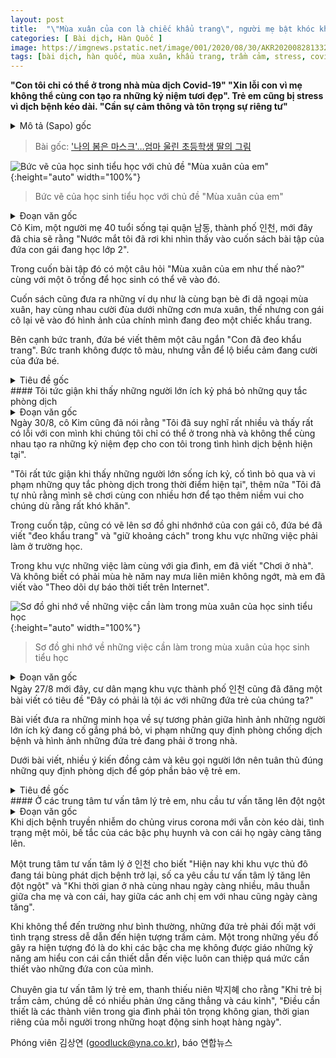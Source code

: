 ```yaml
---
layout: post
title:  "\"Mùa xuân của con là chiếc khẩu trang\", người mẹ bật khóc khi nhìn thấy bức tranh của con gái mình"
categories: [ Bài dịch, Hàn Quốc ]
image: https://imgnews.pstatic.net/image/001/2020/08/30/AKR20200828133200065_01_i_P4_20200830073106605.jpg
tags: [bài dịch, hàn quốc, mùa xuân, khẩu trang, trầm cảm, stress, covid-19]
---
```

**"Con tôi chỉ có thể ở trong nhà mùa dịch Covid-19" "Xin lỗi con vì mẹ không thể cùng con tạo ra những kỷ niệm tươi đẹp". Trẻ em cũng bị stress vì dịch bệnh kéo dài. "Cần sự cảm thông và tôn trọng sự riêng tư"**
<details>
  <summary>Mô tả (Sapo) gốc</summary>
  <p>"코로나19로 집에만 있어…좋은 추억 못 만들어줘 미안"</p>
  <p>감염병 장기화로 아이들도 스트레스…"존중과 자율 필요"</p>
</details>

> Bài gốc: ['나의 봄은 마스크'…엄마 울린 초등학생 딸의 그림](https://n.news.naver.com/article/001/0011846480)

![Bức vẽ của học sinh tiểu học với chủ đề "Mùa xuân của em"](https://imgnews.pstatic.net/image/001/2020/08/30/AKR20200828133200065_01_i_P4_20200830073106605.jpg){:height="auto" width="100%"}
> Bức vẽ của học sinh tiểu học với chủ đề "Mùa xuân của em"

<details>
  <summary>Đoạn văn gốc</summary>
  <p>인천시 남동구에 사는 40대 김 모 씨는 최근 초등학생 2학년인 딸의 교과서를 살펴보던 중 눈물이 핑 돌았다.</p>
  <p>딸의 교과서에는 '나의 봄은 어땠나요'라는 질문과 함께 그림을 그려 넣을 수 있는 빈칸이 있었다.</p>
  <p>예시로는 친구들과 봄 소풍을 떠나거나 봄비를 맞으며 미소 짓는 모습 등이 나왔지만, 딸이 그린 것은 마스크를 쓴 자신의 모습이었다.</p>
  <p>그림 옆에는 '마스크를 썼어요'라는 짧은 한마디를 남겼다. 색칠 하나 없었지만, 표정만큼은 웃고 있었다.</p>
</details>
Cô Kim, một người mẹ 40 tuổi sống tại quận 남동, thành phố 인천, mới đây đã chia sẽ rằng "Nước mắt tôi đã rơi khi nhìn thấy vào cuốn sách bài tập của đứa con gái đang học lớp 2".

Trong cuốn bài tập đó có một câu hỏi "Mùa xuân của em như thế nào?" cùng với một ô trống để học sinh có thể vẽ vào đó.

Cuốn sách cũng đưa ra những ví dụ như là cùng bạn bè đi dã ngoại mùa xuân, hay cùng nhau cười đùa dưới những cơn mưa xuân, thế nhưng con gái cô lại vẽ vào đó hình ảnh của chính mình đang đeo một chiếc khẩu trang.

Bên cạnh bức tranh, đứa bé viết thêm một câu ngắn "Con đã đeo khẩu trang". Bức tranh không được tô màu, nhưng vẫn để lộ biểu cảm đang cười của đứa bé.

<details>
  <summary>Tiêu đề gốc</summary>
  <p>"방역 지침 어기는 이기적 어른들에게 화가 나"</p>
</details>
#### Tôi tức giận khi thấy những người lớn ích kỷ phá bỏ những quy tắc phòng dịch

<details>
  <summary>Đoạn văn gốc</summary>
  <p>김씨는 30일 "코로나19 사태로 집에만 있으니 아이에게 좋은 추억을 만들어주지 못했다는 사실에 미안한 마음과 함께 많은 생각이 들었다"고 말했다.</p>
  <p>이어 "이런 상황에도 방역 지침을 어기는 이기적이고 무지한 일부 어른들에게 화가 난다"며 "힘들어도 아이와 더 재미있게 놀아줘야겠다고 마음먹었다"고 덧붙였다.</p>
  <p>그의 딸이 작성한 마인드맵에는 학교에서 있었던 일로 '마스크 쓰고 있기'와 '거리 두기'가 있었다.</p>
  <p>가족과 함께한 일로는 '집에서 놀기'라고 적었다. 올여름 기나긴 장마 탓인지 '인터넷으로 일기예보 보기'도 포함됐다.</p>
</details>
Ngày 30/8, cô Kim cũng đã nói rằng "Tôi đã suy nghĩ rất nhiều và thấy rất có lỗi với con mình khi chúng tôi chỉ có thể ở trong nhà và không thể cùng nhau tạo ra những kỷ niệm đẹp cho con tôi trong tình hình dịch bệnh hiện tại".

"Tôi rất tức giận khi thấy những người lớn sống ích kỷ, cố tình bỏ qua và vi phạm những quy tắc phòng dịch trong thời điểm hiện tại", thêm nữa "Tôi đã tự nhủ rằng mình sẽ chơi cùng con nhiều hơn để tạo thêm niềm vui cho chúng dù rằng rất khó khăn".

Trong cuốn tập, cũng có vẽ lên sơ đồ ghi nhớnhớ của con gái cô, đứa bé đã viết "đeo khẩu trang" và "giữ khoảng cách" trong khu vực những việc phải làm ở trường học.

Trong khu vực những việc làm cùng với gia đình, em đã viết "Chơi ở nhà". Và không biết có phải mùa hè năm nay mưa liên miên không ngớt, mà em đã viết vào "Theo dõi dự báo thời tiết trên Internet".

![Sơ đồ ghi nhớ về những việc cần làm trong mùa xuân của học sinh tiểu học](https://imgnews.pstatic.net/image/001/2020/08/30/AKR20200828133200065_02_i_P4_20200830073106630.jpg){:height="auto" width="100%"}
> Sơ đồ ghi nhớ về những việc cần làm trong mùa xuân của học sinh tiểu học

<details>
  <summary>Đoạn văn gốc</summary>
  <p>인천지역 한 인터넷 커뮤니티에는 지난 27일 '아이들이 무슨 죄인가요'라는 제목의 게시글이 올라오기도 했다.</p>
  <p>해당 게시글에는 방역 수칙을 어기는 어른들과 집에서 머무르고 있는 아이들을 대조적으로 표현한 삽화가 담겼다.</p>
  <p>아이들을 위해 방역의 중요성을 인지해달라고 호소하는 글에 많은 누리꾼이 공감했다.</p>
</details>
Ngày 27/8 mới đây, cư dân mạng khu vực thành phố 인천 cũng đã đăng một bài viết có tiêu đề "Đây có phải là tội ác với những đứa trẻ của chúng ta?"

Bài viết đưa ra những minh họa về sự tương phản giữa hình ảnh những người lớn ích kỷ đang cố gắng phá bỏ, vi phạm những quy định phòng chống dịch bệnh và hình ảnh những đứa trẻ đang phải ở trong nhà. 

Dưới bài viết, nhiều ý kiến đồng cảm và kêu gọi người lớn nên tuân thủ đúng những quy định phòng dịch để góp phần bảo vệ trẻ em.

<details>
  <summary>Tiêu đề gốc</summary>
  <p>아동심리센터, 상담 문의 부쩍 늘어</p>
</details>
#### Ở các trung tâm tư vấn tâm lý trẻ em, nhu cầu tư vấn tăng lên đột ngột

<details>
  <summary>Đoạn văn gốc</summary>
  <p>신종 코로나바이러스 감염증(코로나19)이 장기화하면서 부모와 어린 자녀들이 가정에서 겪는 피로감은 점점 쌓이고 있다.</p>
  <p>인천의 한 아동심리상담센터 관계자는 "최근 수도권을 중심으로 코로나19가 재확산하면서 상담 문의가 부쩍 늘었다"며 "집에서 함께 보내는 시간이 길어지면서 부모와 자녀 간, 혹은 형제끼리 갈등 양상이 많이 나타난다"고 설명했다.</p>
  <p>정상적인 등교가 어려워지면서 아이들이 겪는 스트레스는 우울증으로 나타나기도 한다.</p>
  <p>정규 교육의 부재에 따른 부모들의 불안감이 아이들에 대한 과도한 간섭으로 이어지는 것도 스트레스 요인 중 하나다.</p>
  <p>박지혜 아동·청소년상담사는 "아이들에게 우울증이 오면 쉽게 짜증을 내고 신경질적인 반응을 보이기 쉽다며"며 "일상생활에서 서로의 영역을 존중하고 자율적인 시간을 갖는 것도 필요하다"고 말했다.</p>
</details>
Khi dịch bệnh truyền nhiễm do chủng virus corona mới vẫn còn kéo dài, tình trạng mệt mỏi, bế tắc của các bậc phụ huynh và con cái họ ngày càng tăng lên.

Một trung tâm tư vấn tâm lý ở 인천 cho biết "Hiện nay khi khu vực thủ đô đang tái bùng phát dịch bệnh trở lại, số ca yêu cầu tư vấn tâm lý tăng lên đột ngột" và "Khi thời gian ở nhà cùng nhau ngày càng nhiều, mâu thuẫn giữa cha mẹ và con cái, hay giữa các anh chị em với nhau cũng ngày càng tăng".

Khi không thể đến trường như bình thường, những đứa trẻ phải đối mặt với tình trạng stress dễ dẫn đến hiện tượng trầm cảm. Một trong những yếu đố gây ra hiện tượng đó là do khi các bậc cha mẹ không được giáo những kỹ năng am hiểu con cái cần thiết dẫn đến việc luôn can thiệp quá mức cần thiết vào những đứa con của mình.

Chuyên gia tư vấn tâm lý trẻ em, thanh thiếu niên 박지혜 cho rằng "Khi trẻ bị trầm cảm, chúng dễ có nhiều phản ứng căng thẳng và cáu kỉnh", "Điều cần thiết là các thành viên trong gia đình phải tôn trọng không gian, thời gian riêng của mỗi người trong những hoạt động sinh hoạt hàng ngày".

Phóng viên 김상연 (goodluck@yna.co.kr), báo 연합뉴스
